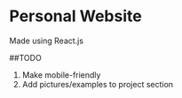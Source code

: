 # Personal Website

Made using React.js

##TODO

1. Make mobile-friendly
2. Add pictures/examples to project section
